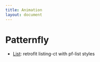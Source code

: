 ```yaml
---
title: Animation
layout: document
---
```


# Patternfly

* [List](list): retrofit listing-ct with pf-list styles
